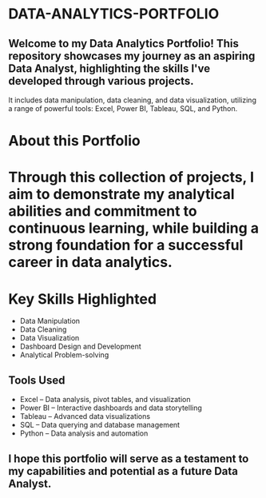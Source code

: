 # DATA-ANALYTICS-PORTFOLIO
## Welcome to my Data Analytics Portfolio! This repository showcases my journey as an aspiring Data Analyst, highlighting the skills I've developed through various projects. 
It includes data manipulation, data cleaning, and data visualization, utilizing a range of powerful tools: Excel, Power BI, Tableau, SQL, and Python. 
# About this Portfolio
# Through this collection of projects, I aim to demonstrate my analytical abilities and commitment to continuous learning, while building a strong foundation for a successful career in data analytics.
# Key Skills Highlighted
   * Data Manipulation
   * Data Cleaning
   * Data Visualization
   * Dashboard Design and Development
   * Analytical Problem-solving
## Tools Used
   * Excel – Data analysis, pivot tables, and visualization
   * Power BI – Interactive dashboards and data storytelling
   * Tableau – Advanced data visualizations
   * SQL – Data querying and database management
   * Python – Data analysis and automation
## I hope this portfolio will serve as a testament to my capabilities and potential as a future Data Analyst.




